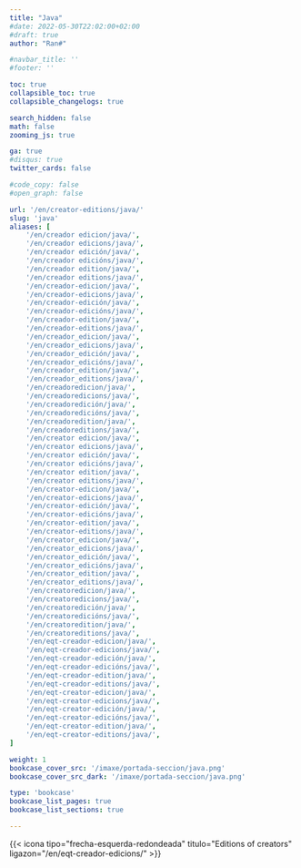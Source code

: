```yaml
---
title: "Java"
#date: 2022-05-30T22:02:00+02:00
#draft: true
author: "Ran#"

#navbar_title: ''
#footer: ''

toc: true
collapsible_toc: true
collapsible_changelogs: true

search_hidden: false
math: false
zooming_js: true

ga: true
#disqus: true
twitter_cards: false

#code_copy: false
#open_graph: false

url: '/en/creator-editions/java/'
slug: 'java'
aliases: [
    '/en/creador edicion/java/',
    '/en/creador edicions/java/',
    '/en/creador edición/java/',
    '/en/creador edicións/java/',
    '/en/creador edition/java/',
    '/en/creador editions/java/',
    '/en/creador-edicion/java/',
    '/en/creador-edicions/java/',
    '/en/creador-edición/java/',
    '/en/creador-edicións/java/',
    '/en/creador-edition/java/',
    '/en/creador-editions/java/',
    '/en/creador_edicion/java/',
    '/en/creador_edicions/java/',
    '/en/creador_edición/java/',
    '/en/creador_edicións/java/',
    '/en/creador_edition/java/',
    '/en/creador_editions/java/',
    '/en/creadoredicion/java/',
    '/en/creadoredicions/java/',
    '/en/creadoredición/java/',
    '/en/creadoredicións/java/',
    '/en/creadoredition/java/',
    '/en/creadoreditions/java/',
    '/en/creator edicion/java/',
    '/en/creator edicions/java/',
    '/en/creator edición/java/',
    '/en/creator edicións/java/',
    '/en/creator edition/java/',
    '/en/creator editions/java/',
    '/en/creator-edicion/java/',
    '/en/creator-edicions/java/',
    '/en/creator-edición/java/',
    '/en/creator-edicións/java/',
    '/en/creator-edition/java/',
    '/en/creator-editions/java/',
    '/en/creator_edicion/java/',
    '/en/creator_edicions/java/',
    '/en/creator_edición/java/',
    '/en/creator_edicións/java/',
    '/en/creator_edition/java/',
    '/en/creator_editions/java/',
    '/en/creatoredicion/java/',
    '/en/creatoredicions/java/',
    '/en/creatoredición/java/',
    '/en/creatoredicións/java/',
    '/en/creatoredition/java/',
    '/en/creatoreditions/java/',
    '/en/eqt-creador-edicion/java/',
    '/en/eqt-creador-edicions/java/',
    '/en/eqt-creador-edición/java/',
    '/en/eqt-creador-edicións/java/',
    '/en/eqt-creador-edition/java/',
    '/en/eqt-creador-editions/java/',
    '/en/eqt-creator-edicion/java/',
    '/en/eqt-creator-edicions/java/',
    '/en/eqt-creator-edición/java/',
    '/en/eqt-creator-edicións/java/',
    '/en/eqt-creator-edition/java/',
    '/en/eqt-creator-editions/java/',
]

weight: 1
bookcase_cover_src: '/imaxe/portada-seccion/java.png'
bookcase_cover_src_dark: '/imaxe/portada-seccion/java.png'

type: 'bookcase'
bookcase_list_pages: true
bookcase_list_sections: true

---
```


{{< icona tipo="frecha-esquerda-redondeada" titulo="Editions of creators" ligazon="/en/eqt-creador-edicions/" >}}
